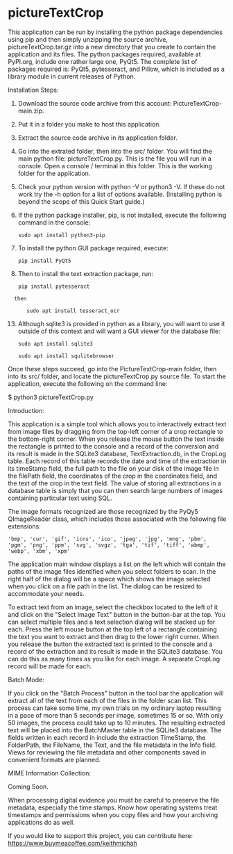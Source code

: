 # pictureTextCrop

This application can be run by installing the python package dependencies using pip and then simply unzipping the source archive, pictureTextCrop.tar.gz into a new directory that you create to contain the application and its files.  The python packages required, available at PyPI.org, include one rather large one, PyQt5.  The complete list of packages required is: PyQt5, pytesseract, and Pillow, which is included as a library module in current releases of Python.

Installation Steps:

1.    Download the source code archive from this account: PictureTextCrop-main.zip.
2.    Put it in a folder you make to host this application.
3.    Extract the source code archive in its application folder.
4.    Go into the extrated folder, then into the src/ folder.  You will find the main python file: pictureTextCrop.py.  This is the file you will run in a console.
      Open a console / terminal in this folder.  This is the working folder for the application.
6.    Check your python version with python -V or python3 -V.  If these do not work try the -h option for a list of options available.
        (Installing python is beyond the scope of this Quick Start guide.)
7.    If the python package installer, pip, is not installed, execute the following command in the console:
  
          sudo apt install python3-pip
9.    To install the python GUI package required, execute:
   
          pip install PyQt5
11.    Then to install the text extraction package, run:
   
           pip install pytesseract
   
      then
      
          sudo apt install tesseract_ocr
13.    Although sqlite3 is provided in python as a library, you will want to use it outside of this context and will want a GUI viewer for the database file:
   
           sudo apt install sqlite3
   
           sudo apt install squlitebrowser
   

Once these steps succeed, go into the PictureTextCrop-main folder, then into its src/ folder, and locate the pictureTextCrop.py source file. To start the application, execute the following on the command line:

$ python3 pictureTextCrop.py


Introduction:

This application is a simple tool which allows you to interactively extract text from image files by dragging from the top-left corner of a crop rectangle to the bottom-right corner. When you release the mouse button the text inside the rectangle is printed to the console and a record of the conversion and its result is made in the SQLite3 database, TextExtraction.db, in the CropLog table. Each record of this table records the date and time of the extraction in its timeStamp field, the full path to the file on your disk of the image file in the filePath field, the coordinates of the crop in the coordinates field, and the text of the crop in the text field. The value of storing all extractions in a database table is simply that you can then search large numbers of images containing particular text using SQL.

The image formats recognized are those recognized by the PyQy5 QImageReader class, which includes those associated with the following file extensions:

    'bmp', 'cur', 'gif', 'icns', 'ico', 'jpeg', 'jpg', 'mng', 'pbm', 'pgm', 'png', 'ppm', 'svg', 'svgz', 'tga', 'tif', 'tiff', 'wbmp', 'webp', 'xbm', 'xpm'

The application main window displays a list on the left which will contain the paths of the image files identified when you select folders to scan.  In the right half of the dialog will be a space which shows the image selected when you click on a file path in the list.  The dialog can be resized to accommodate your needs.

To extract text from an image, select the checkbox located to the left of it and click on the "Select Image Text" button in the button-bar at the top. You can select multiple files and a text selection dialog will be stacked up for each. Press the left mouse button at the top left of a rectangle containing the text you want to extract and then drag to the lower right corner. When you release the button the extracted text is printed to the console and a record of the extraction and its result is made in the SQLite3 database. You can do this as many times as you like for each image. A separate CropLog record will be made for each.

Batch Mode:

If you click on the "Batch Process" button in the tool bar the application will extract all of the text from each of the files in the folder scan list. This process can take some time, my own trials on my ordinary laptop resulting in a pace of more than 5 seconds per image, sometimes 15 or so. With only 50 images, the process could take up to 10 minutes. The resulting extracted text will be placed into the BatchMaster table in the SQLite3 database. The fields written in each record in include the extraction TimeStamp, the FolderPath, the FileName, the Text, and the file metadata in the Info field. Views for reviewing the file metadata and other components saved in convenient formats are planned.


MIME Information Collection:

Coming Soon.

When processing digital evidence you must be careful to preserve the file metadata, especially the time stamps. 
Know how operating systems treat timestamps and permissions when you copy files and how your archiving applications do as well. 


If you would like to support this project, you can contribute here: https://www.buymeacoffee.com/keithmichah

